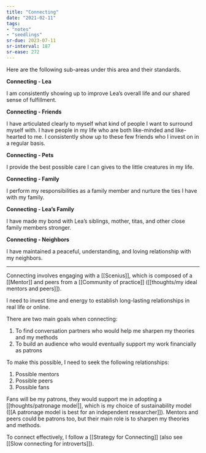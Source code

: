 ```yaml
---
title: "Connecting"
date: "2021-02-11"
tags:
- "notes"
- "seedlings"
sr-due: 2023-07-11
sr-interval: 187
sr-ease: 272
---
```


Here are the following sub-areas under this area and their standards.

**Connecting - Lea**

I am consistently showing up to improve Lea’s overall life and our shared sense of fulfillment.

**Connecting - Friends**

I have articulated clearly to myself what kind of people I want to surround myself with. I have people in my life who are both like-minded and like-hearted to me. I consistently show up to these few friends who I invest on in a regular basis.

**Connecting - Pets**

I provide the best possible care I can gives to the little creatures in my life.

**Connecting - Family**

I perform my responsibilities as a family member and nurture the ties I have with my family.

**Connecting - Lea’s Family**

I have made my bond with Lea’s siblings, mother, titas, and other close family members stronger.

**Connecting - Neighbors**

I have maintained a peaceful, understanding, and loving relationship with my neighbors.

***

Connecting involves engaging with a [[Scenius]], which is composed of a [[Mentor]] and peers from a [[Community of practice]] ([[thoughts/my ideal mentors and peers]]).

I need to invest time and energy to establish long-lasting relationships in real life or online.

There are two main goals when connecting:

1. To find conversation partners who would help me sharpen my theories and my methods
2. To build an audience who would eventually support my work financially as patrons

To make this possible, I need to seek the following relationships:

1. Possible mentors
2. Possible peers
3. Possible fans

Fans will be my patrons, they would support me in adopting a [[thoughts/patronage model]], which is my choice of sustainability model ([[A patronage model is best for an independent researcher]]). Mentors and peers could be patrons too, but their main role is to sharpen my theories and methods.

To connect effectively, I follow a [[Strategy for Connecting]] (also see [[Slow connecting for introverts]]).